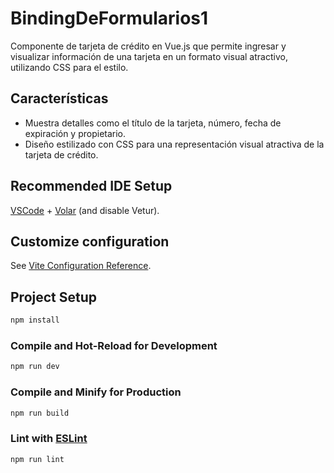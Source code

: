 # BindingDeFormularios1

Componente de tarjeta de crédito en Vue.js que permite ingresar y visualizar información de una tarjeta en un formato visual atractivo, utilizando CSS para el estilo.

## Características

- Muestra detalles como el título de la tarjeta, número, fecha de expiración y propietario.
- Diseño estilizado con CSS para una representación visual atractiva de la tarjeta de crédito.

## Recommended IDE Setup

[VSCode](https://code.visualstudio.com/) + [Volar](https://marketplace.visualstudio.com/items?itemName=Vue.volar) (and disable Vetur).

## Customize configuration

See [Vite Configuration Reference](https://vitejs.dev/config/).

## Project Setup

```sh
npm install
```

### Compile and Hot-Reload for Development

```sh
npm run dev
```

### Compile and Minify for Production

```sh
npm run build
```

### Lint with [ESLint](https://eslint.org/)

```sh
npm run lint
```
